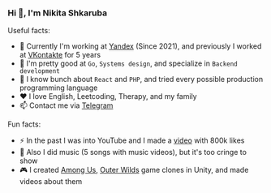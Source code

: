 ### Hi 👋, I'm Nikita Shkaruba

Useful facts:

- 👾 Currently I'm working at [Yandex](https://yandex.com/company) (Since 2021), and previously I worked at [VKontakte](https://vk.com/about) for 5 years
- 🤖 I'm pretty good at `Go`, `Systems design`, and specialize in `Backend development`
- 🔨 I know bunch about `React` and `PHP`, and tried every possible production programming language
- ❤️ I love English, Leetcoding, Therapy, and my family
- 📫 Contact me via [Telegram](https://t.me/nshkaruba)

Fun facts:

- ⚡ In the past I was into YouTube and I made a [video](https://www.youtube.com/watch?v=75FxjRJZmis&list=PLK2wVyb-VU2rtNVTmfVzJanTgnLUqEo_V) with 800k likes
- 🎸 Also I did music (5 songs with music videos), but it's too cringe to show
- 🎮 I created [Among Us](https://github.com/NikitaShkaruba/among_us_clone), [Outer Wilds](https://github.com/NikitaShkaruba/outer_wilds_clone) game clones in Unity, and made videos about them

